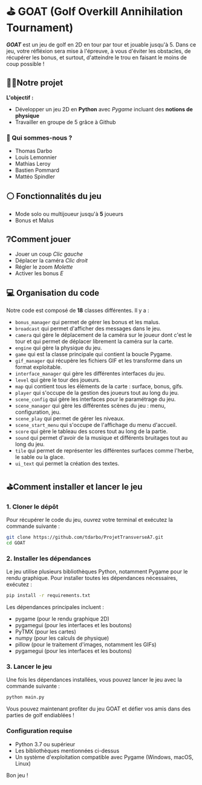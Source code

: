 # ⛳ GOAT (Golf Overkill Annihilation Tournament)

***GOAT*** est un jeu de golf en 2D en tour par tour et jouable jusqu'à 5. Dans ce jeu, votre réfléxion sera mise à l'épreuve, à vous d'éviter les obstacles, de récupérer les bonus, et surtout, d'atteindre le trou en faisant le moins de coup possible !

## 🏌🏻Notre projet

**L'objectif :**
- Développer un jeu 2D en **Python** avec *Pygame* incluant des **notions de physique**
- Travailler en groupe de 5 grâce à Github

### 👤 Qui sommes-nous ?
- Thomas Darbo
- Louis Lemonnier
- Mathias Leroy
- Bastien Pommard
- Mattéo Spindler

## ⚪ Fonctionnalités du jeu
- Mode solo ou multijoueur jusqu'à **5** joueurs
- Bonus et Malus

## ❔Comment jouer 
- Jouer un coup *Clic gauche*
- Déplacer la caméra *Clic droit*
- Régler le zoom *Molette*
- Activer les bonus *E*

## 💻 Organisation du code
Notre code est composé de **18** classes différentes.
Il y a :
- ```bonus_manager``` qui permet de gérer les bonus et les malus.
- ```broadcast``` qui permet d'afficher des messages dans le jeu.
- ```camera``` qui gère le déplacement de la caméra sur le joueur dont c'est le tour et qui permet de déplacer librement la caméra sur la carte.
- ```engine``` qui gère la physique du jeu.
- ```game``` qui est la classe principale qui contient la boucle Pygame.
- ```gif_manager``` qui récupère les fichiers GIF et les transforme dans un format exploitable. 
- ```interface_manager``` qui gère les différentes interfaces du jeu.
- ```level``` qui gère le tour des joueurs.
- ```map``` qui contient tous les éléments de la carte : surface, bonus, gifs.
- ```player``` qui s'occupe de la gestion des joueurs tout au long du jeu.
- ```scene_config``` qui gère les interfaces pour le paramétrage du jeu.
- ```scene_manager``` qui gère les différentes scènes du jeu : menu, configuration, jeu.
- ```scene_play``` qui permet de gérer les niveaux.
- ```scene_start_menu``` qui s'occupe de l'affichage du menu d'accueil.
- ```score``` qui gère le tableau des scores tout au long de la partie.
- ```sound``` qui permet d'avoir de la musique et différents bruitages tout au long du jeu.
- ```tile``` qui permet de représenter les différentes surfaces comme l'herbe, le sable ou la glace.
- ```ui_text``` qui permet la création des textes.

## ⛳Comment installer et lancer le jeu

### 1. Cloner le dépôt
Pour récupérer le code du jeu, ouvrez votre terminal et exécutez la commande suivante :

```bash
git clone https://github.com/tdarbo/ProjetTransverseA7.git
cd GOAT
```

### 2. Installer les dépendances
Le jeu utilise plusieurs bibliothèques Python, notamment Pygame pour le rendu graphique. Pour installer toutes les dépendances nécessaires, exécutez :

```bash
pip install -r requirements.txt
```

Les dépendances principales incluent :
- pygame (pour le rendu graphique 2D)
- pygamegui (pour les interfaces et les boutons)
- PyTMX (pour les cartes)
- numpy (pour les calculs de physique)
- pillow (pour le traitement d'images, notamment les GIFs)
- pygamegui (pour les interfaces et les boutons)

### 3. Lancer le jeu
Une fois les dépendances installées, vous pouvez lancer le jeu avec la commande suivante :

```bash
python main.py
```

Vous pouvez maintenant profiter du jeu GOAT et défier vos amis dans des parties de golf endiablées !

### Configuration requise
- Python 3.7 ou supérieur
- Les bibliothèques mentionnées ci-dessus
- Un système d'exploitation compatible avec Pygame (Windows, macOS, Linux)

Bon jeu !
